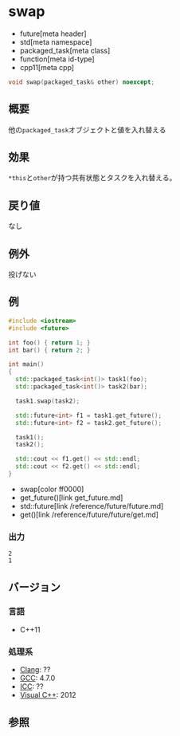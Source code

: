 # swap
* future[meta header]
* std[meta namespace]
* packaged_task[meta class]
* function[meta id-type]
* cpp11[meta cpp]

```cpp
void swap(packaged_task& other) noexcept;
```

## 概要
他の`packaged_task`オブジェクトと値を入れ替える


## 効果
`*this`と`other`が持つ共有状態とタスクを入れ替える。


## 戻り値
なし


## 例外
投げない


## 例
```cpp example
#include <iostream>
#include <future>

int foo() { return 1; }
int bar() { return 2; }

int main()
{
  std::packaged_task<int()> task1(foo);
  std::packaged_task<int()> task2(bar);

  task1.swap(task2);

  std::future<int> f1 = task1.get_future();
  std::future<int> f2 = task2.get_future();

  task1();
  task2();

  std::cout << f1.get() << std::endl;
  std::cout << f2.get() << std::endl;
}
```
* swap[color ff0000]
* get_future()[link get_future.md]
* std::future[link /reference/future/future.md]
* get()[link /reference/future/future/get.md]

### 出力
```
2
1
```

## バージョン
### 言語
- C++11

### 処理系
- [Clang](/implementation.md#clang): ??
- [GCC](/implementation.md#gcc): 4.7.0
- [ICC](/implementation.md#icc): ??
- [Visual C++](/implementation.md#visual_cpp): 2012


## 参照


